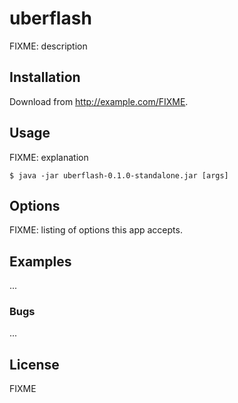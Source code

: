 # uberflash

FIXME: description

## Installation

Download from http://example.com/FIXME.

## Usage

FIXME: explanation

    $ java -jar uberflash-0.1.0-standalone.jar [args]

## Options

FIXME: listing of options this app accepts.

## Examples

...

### Bugs

...


## License
FIXME

